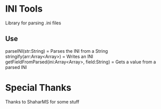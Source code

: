 # INI Tools

Library for parsing .ini files

## Use

parseINI(str:String) = Parses the INI from a String
stringify(arr:Array<Array<String>>) = Writes an INI
getFieldFromParsed(ini:Array<Array<String>>, field:String) = Gets a value from a parsed INI

# Special Thanks

Thanks to ShaharMS for some stuff
